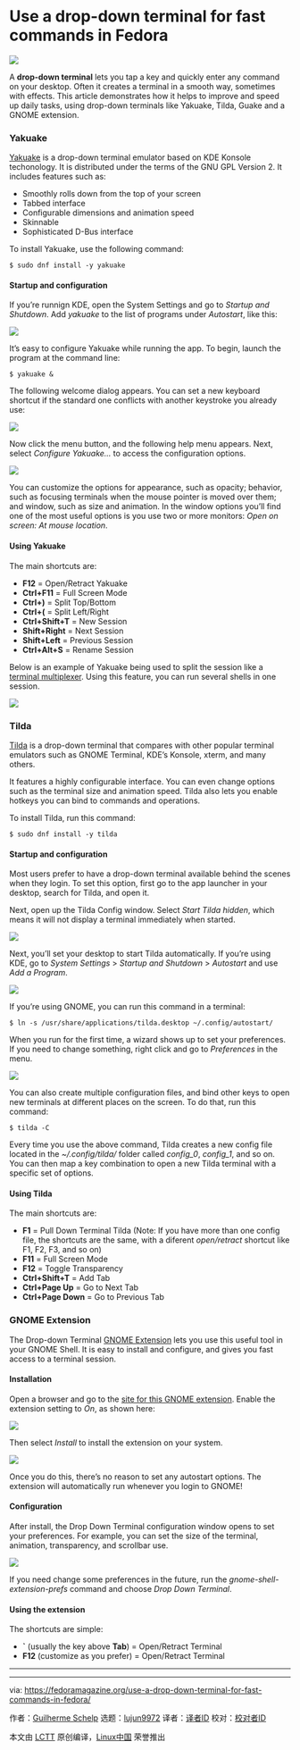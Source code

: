 [#]: collector: (lujun9972)
[#]: translator: ( )
[#]: reviewer: ( )
[#]: publisher: ( )
[#]: url: ( )
[#]: subject: (Use a drop-down terminal for fast commands in Fedora)
[#]: via: (https://fedoramagazine.org/use-a-drop-down-terminal-for-fast-commands-in-fedora/)
[#]: author: (Guilherme Schelp https://fedoramagazine.org/author/schelp/)

Use a drop-down terminal for fast commands in Fedora
======

![][1]

A **drop-down terminal** lets you tap a key and quickly enter any command on your desktop. Often it creates a terminal in a smooth way, sometimes with effects. This article demonstrates how it helps to improve and speed up daily tasks, using drop-down terminals like Yakuake, Tilda, Guake and a GNOME extension.

### Yakuake

[Yakuake][2] is a drop-down terminal emulator based on KDE Konsole techonology. It is distributed under the terms of the GNU GPL Version 2. It includes features such as:

  * Smoothly rolls down from the top of your screen
  * Tabbed interface
  * Configurable dimensions and animation speed
  * Skinnable
  * Sophisticated D-Bus interface



To install Yakuake, use the following command:

```
$ sudo dnf install -y yakuake
```

#### Startup and configuration

If you’re runnign KDE, open the System Settings and go to _Startup and Shutdown_. Add _yakuake_ to the list of programs under _Autostart_, like this:

![][3]

It’s easy to configure Yakuake while running the app. To begin, launch the program at the command line:

```
$ yakuake &
```

The following welcome dialog appears. You can set a new keyboard shortcut if the standard one conflicts with another keystroke you already use:

![][4]

Now click the menu button, and the following help menu appears. Next, select _Configure Yakuake…_ to access the configuration options.

![][5]

You can customize the options for appearance, such as opacity; behavior, such as focusing terminals when the mouse pointer is moved over them; and window, such as size and animation. In the window options you’ll find one of the most useful options is you use two or more monitors: _Open on screen: At mouse location_.

#### Using Yakuake

The main shortcuts are:

  * **F12** = Open/Retract Yakuake
  * **Ctrl+F11** = Full Screen Mode
  * **Ctrl+)** = Split Top/Bottom
  * **Ctrl+(** = Split Left/Right
  * **Ctrl+Shift+T** = New Session
  * **Shift+Right** = Next Session
  * **Shift+Left** = Previous Session
  * **Ctrl+Alt+S** = Rename Session



Below is an example of Yakuake being used to split the session like a [terminal multiplexer][6]. Using this feature, you can run several shells in one session.

![][7]

### Tilda

[Tilda][8] is a drop-down terminal that compares with other popular terminal emulators such as GNOME Terminal, KDE’s Konsole, xterm, and many others.

It features a highly configurable interface. You can even change options such as the terminal size and animation speed. Tilda also lets you enable hotkeys you can bind to commands and operations.

To install Tilda, run this command:

```
$ sudo dnf install -y tilda
```

#### Startup and configuration

Most users prefer to have a drop-down terminal available behind the scenes when they login. To set this option, first go to the app launcher in your desktop, search for Tilda, and open it.

Next, open up the Tilda Config window. Select _Start Tilda hidden_, which means it will not display a terminal immediately when started.

![][9]

Next, you’ll set your desktop to start Tilda automatically. If you’re using KDE, go to _System Settings_ &gt; _Startup and Shutdown_ &gt; _Autostart_ and use _Add a Program_.

![][10]

If you’re using GNOME, you can run this command in a terminal:

```
$ ln -s /usr/share/applications/tilda.desktop ~/.config/autostart/
```

When you run for the first time, a wizard shows up to set your preferences. If you need to change something, right click and go to _Preferences_ in the menu.

![][11]

You can also create multiple configuration files, and bind other keys to open new terminals at different places on the screen. To do that, run this command:

```
$ tilda -C
```

Every time you use the above command, Tilda creates a new config file located in the _~/.config/tilda/_ folder called _config_0_, _config_1_, and so on. You can then map a key combination to open a new Tilda terminal with a specific set of options.

#### Using Tilda

The main shortcuts are:

  * **F1** = Pull Down Terminal Tilda (Note: If you have more than one config file, the shortcuts are the same, with a diferent _open/retract_ shortcut like F1, F2, F3, and so on)
  * **F11** = Full Screen Mode
  * **F12** = Toggle Transparency
  * **Ctrl+Shift+T** = Add Tab
  * **Ctrl+Page Up** = Go to Next Tab
  * **Ctrl+Page Down** = Go to Previous Tab



### GNOME Extension

The Drop-down Terminal [GNOME Extension][12] lets you use this useful tool in your GNOME Shell. It is easy to install and configure, and gives you fast access to a terminal session.

#### Installation

Open a browser and go to the [site for this GNOME extension][12]. Enable the extension setting to _On_, as shown here:

![][13]

Then select _Install_ to install the extension on your system.

![][14]

Once you do this, there’s no reason to set any autostart options. The extension will automatically run whenever you login to GNOME!

#### Configuration

After install, the Drop Down Terminal configuration window opens to set your preferences. For example, you can set the size of the terminal, animation, transparency, and scrollbar use.

![][15]

If you need change some preferences in the future, run the _gnome-shell-extension-prefs_ command and choose _Drop Down Terminal_.

#### Using the extension

The shortcuts are simple:

  * **`** (usually the key above **Tab**) = Open/Retract Terminal
  * **F12** (customize as you prefer) = Open/Retract Terminal



* * *

--------------------------------------------------------------------------------

via: https://fedoramagazine.org/use-a-drop-down-terminal-for-fast-commands-in-fedora/

作者：[Guilherme Schelp][a]
选题：[lujun9972][b]
译者：[译者ID](https://github.com/译者ID)
校对：[校对者ID](https://github.com/校对者ID)

本文由 [LCTT](https://github.com/LCTT/TranslateProject) 原创编译，[Linux中国](https://linux.cn/) 荣誉推出

[a]: https://fedoramagazine.org/author/schelp/
[b]: https://github.com/lujun9972
[1]: https://fedoramagazine.org/wp-content/uploads/2019/07/dropdown-terminals-816x345.jpg
[2]: https://kde.org/applications/system/org.kde.yakuake
[3]: https://fedoramagazine.org/wp-content/uploads/2019/07/auto_start-1024x723.png
[4]: https://fedoramagazine.org/wp-content/uploads/2019/07/yakuake_config-1024x419.png
[5]: https://fedoramagazine.org/wp-content/uploads/2019/07/yakuake_config_01.png
[6]: https://fedoramagazine.org/4-cool-terminal-multiplexers/
[7]: https://fedoramagazine.org/wp-content/uploads/2019/07/yakuake_usage.gif
[8]: https://github.com/lanoxx/tilda
[9]: https://fedoramagazine.org/wp-content/uploads/2019/07/tilda_startup.png
[10]: https://fedoramagazine.org/wp-content/uploads/2019/07/tilda_startup_alt.png
[11]: https://fedoramagazine.org/wp-content/uploads/2019/07/tilda_config.png
[12]: https://extensions.gnome.org/extension/442/drop-down-terminal/
[13]: https://fedoramagazine.org/wp-content/uploads/2019/07/gnome-shell-install_2-1024x455.png
[14]: https://fedoramagazine.org/wp-content/uploads/2019/07/gnome-shell-install_3.png
[15]: https://fedoramagazine.org/wp-content/uploads/2019/07/gnome-shell-install_4.png
